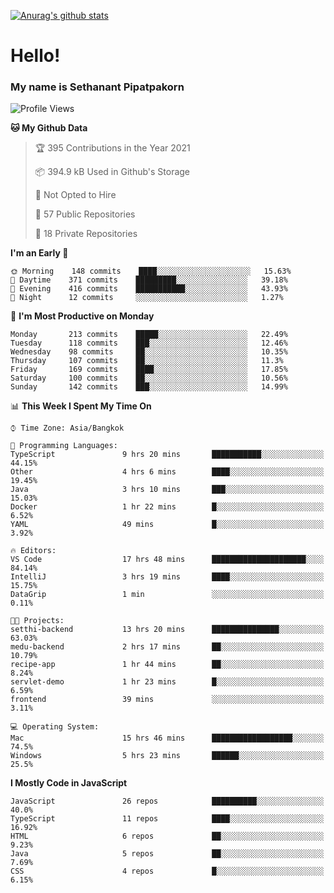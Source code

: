 [![Anurag's github stats](https://github-readme-stats.vercel.app/api?username=thetkpark&count_private=true&show_icons=true&theme=dracula)](https://github.com/anuraghazra/github-readme-stats)

# Hello!
### My name is Sethanant Pipatpakorn

<!--START_SECTION:waka-->
![Profile Views](http://img.shields.io/badge/Profile%20Views-8-blue)

**🐱 My Github Data** 

> 🏆 395 Contributions in the Year 2021
 > 
> 📦 394.9 kB Used in Github's Storage 
 > 
> 🚫 Not Opted to Hire
 > 
> 📜 57 Public Repositories 
 > 
> 🔑 18 Private Repositories  
 > 
**I'm an Early 🐤** 

```text
🌞 Morning    148 commits    ████░░░░░░░░░░░░░░░░░░░░░   15.63% 
🌆 Daytime    371 commits    █████████░░░░░░░░░░░░░░░░   39.18% 
🌃 Evening    416 commits    ███████████░░░░░░░░░░░░░░   43.93% 
🌙 Night      12 commits     ░░░░░░░░░░░░░░░░░░░░░░░░░   1.27%

```
📅 **I'm Most Productive on Monday** 

```text
Monday       213 commits    █████░░░░░░░░░░░░░░░░░░░░   22.49% 
Tuesday      118 commits    ███░░░░░░░░░░░░░░░░░░░░░░   12.46% 
Wednesday    98 commits     ██░░░░░░░░░░░░░░░░░░░░░░░   10.35% 
Thursday     107 commits    ██░░░░░░░░░░░░░░░░░░░░░░░   11.3% 
Friday       169 commits    ████░░░░░░░░░░░░░░░░░░░░░   17.85% 
Saturday     100 commits    ██░░░░░░░░░░░░░░░░░░░░░░░   10.56% 
Sunday       142 commits    ███░░░░░░░░░░░░░░░░░░░░░░   14.99%

```


📊 **This Week I Spent My Time On** 

```text
⌚︎ Time Zone: Asia/Bangkok

💬 Programming Languages: 
TypeScript               9 hrs 20 mins       ███████████░░░░░░░░░░░░░░   44.15% 
Other                    4 hrs 6 mins        ████░░░░░░░░░░░░░░░░░░░░░   19.45% 
Java                     3 hrs 10 mins       ███░░░░░░░░░░░░░░░░░░░░░░   15.03% 
Docker                   1 hr 22 mins        █░░░░░░░░░░░░░░░░░░░░░░░░   6.52% 
YAML                     49 mins             █░░░░░░░░░░░░░░░░░░░░░░░░   3.92%

🔥 Editors: 
VS Code                  17 hrs 48 mins      █████████████████████░░░░   84.14% 
IntelliJ                 3 hrs 19 mins       ████░░░░░░░░░░░░░░░░░░░░░   15.75% 
DataGrip                 1 min               ░░░░░░░░░░░░░░░░░░░░░░░░░   0.11%

🐱‍💻 Projects: 
setthi-backend           13 hrs 20 mins      ███████████████░░░░░░░░░░   63.03% 
medu-backend             2 hrs 17 mins       ██░░░░░░░░░░░░░░░░░░░░░░░   10.79% 
recipe-app               1 hr 44 mins        ██░░░░░░░░░░░░░░░░░░░░░░░   8.24% 
servlet-demo             1 hr 23 mins        █░░░░░░░░░░░░░░░░░░░░░░░░   6.59% 
frontend                 39 mins             ░░░░░░░░░░░░░░░░░░░░░░░░░   3.11%

💻 Operating System: 
Mac                      15 hrs 46 mins      ██████████████████░░░░░░░   74.5% 
Windows                  5 hrs 23 mins       ██████░░░░░░░░░░░░░░░░░░░   25.5%

```

**I Mostly Code in JavaScript** 

```text
JavaScript               26 repos            ██████████░░░░░░░░░░░░░░░   40.0% 
TypeScript               11 repos            ████░░░░░░░░░░░░░░░░░░░░░   16.92% 
HTML                     6 repos             ██░░░░░░░░░░░░░░░░░░░░░░░   9.23% 
Java                     5 repos             ██░░░░░░░░░░░░░░░░░░░░░░░   7.69% 
CSS                      4 repos             █░░░░░░░░░░░░░░░░░░░░░░░░   6.15%

```



<!--END_SECTION:waka-->

